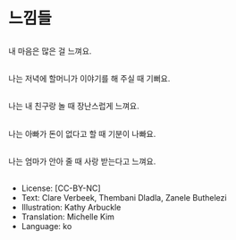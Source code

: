 # 느낌들

##
내 마음은 많은 걸 느껴요.

##
나는 저녁에 할머니가 이야기를 해 주실 때 기뻐요.

##
나는 내 친구랑 놀 때 장난스럽게 느껴요.

##
나는 아빠가 돈이 없다고 할 때 기분이 나빠요.

##
나는 엄마가 안아 줄 때 사랑 받는다고 느껴요.

##
* License: [CC-BY-NC]
* Text: Clare Verbeek, Thembani Dladla, Zanele Buthelezi
* Illustration: Kathy Arbuckle
* Translation: Michelle Kim
* Language: ko
